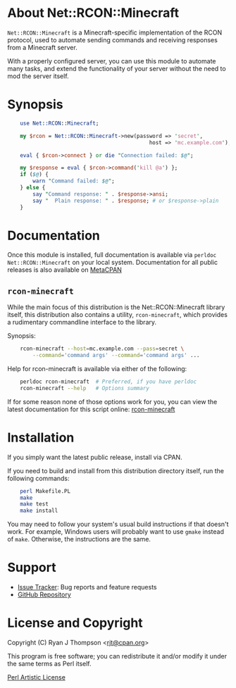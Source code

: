 # About Net::RCON::Minecraft

`Net::RCON::Minecraft` is a Minecraft-specific implementation of the RCON
protocol, used to automate sending commands and receiving responses from a
Minecraft server.

With a properly configured server, you can use this module to automate many
tasks, and extend the functionality of your server without the need to mod
the server itself.

# Synopsis

```perl
    use Net::RCON::Minecraft;

    my $rcon = Net::RCON::Minecraft->new(password => 'secret',
                                             host => 'mc.example.com');

    eval { $rcon->connect } or die "Connection failed: $@";

    my $response = eval { $rcon->command('kill @a') };
    if ($@) {
        warn "Command failed: $@";
    } else {
        say "Command response: " . $response->ansi;
        say "  Plain response: " . $response; # or $response->plain
    }
```

# Documentation

Once this module is installed, full documentation is available via `perldoc
Net::RCON::Minecraft` on your local system. Documentation for all public
releases is also available on
[MetaCPAN](https://metacpan.org/pod/Net::RCON::Minecraft)

## `rcon-minecraft`

While the main focus of this distribution is the Net::RCON::Minecraft library
itself, this distribution also contains a utility, `rcon-minecraft`, which
provides a rudimentary commandline interface to the library.

Synopsis:

```sh
    rcon-minecraft --host=mc.example.com --pass=secret \
        --command='command args' --command='command args' ...
```

Help for rcon-minecraft is available via either of the following:

```sh
    perldoc rcon-minecraft  # Preferred, if you have perldoc
    rcon-minecraft --help   # Options summary
```

If for some reason none of those options work for you, you can view the latest
documentation for this script online:
[rcon-minecraft](https://metacpan.org/pod/distribution/Net-RCON-Minecraft/bin/rcon-minecraft)

# Installation

If you simply want the latest public release, install via CPAN.

If you need to build and install from this distribution directory itself,
run the following commands:

```sh
    perl Makefile.PL
    make
    make test
    make install
```

You may need to follow your system's usual build instructions if that doesn't
work. For example, Windows users will probably want to use `gmake` instead of
`make`. Otherwise, the instructions are the same.

# Support

 - [Issue Tracker](https://github.com/rjt-pl/Net-RCON-Minecraft/issues): Bug reports and feature requests
 - [GitHub Repository](https://github.com/rjt-pl/Net-RCON-Minecraft)

# License and Copyright

Copyright (C) Ryan J Thompson <<rjt@cpan.org>>

This program is free software; you can redistribute it
and/or modify it under the same terms as Perl itself.

[Perl Artistic License](http://dev.perl.org/licenses/artistic.html)
